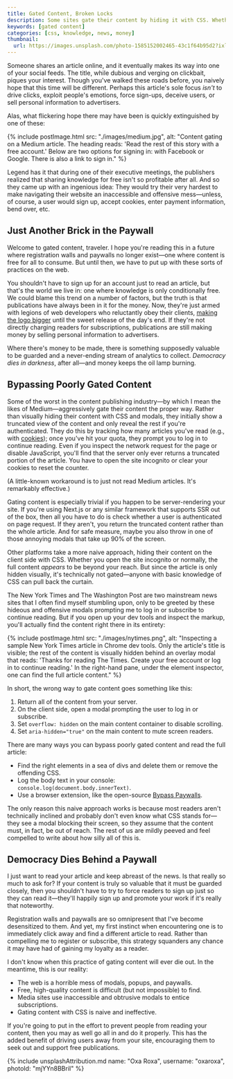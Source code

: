 ```yaml
---
title: Gated Content, Broken Locks
description: Some sites gate their content by hiding it with CSS. Whether you open the site incognito or normally, the full content appears to be beyond reach. But it's not—anyone can swing open the gate.
keywords: [gated content]
categories: [css, knowledge, news, money]
thumbnail:
  url: https://images.unsplash.com/photo-1585152002465-43c1f64b95d2?ixlib=rb-1.2.1&ixid=MnwxMjA3fDB8MHxwaG90by1wYWdlfHx8fGVufDB8fHx8&auto=format&fit=crop&w=1600&h=900&q=80
---
```


Someone shares an article online, and it eventually makes its way into one of your social feeds. The title, while dubious and verging on clickbait, piques your interest. Though you've walked these roads before, you naively hope that this time will be different. Perhaps this article's sole focus *isn't* to drive clicks, exploit people's emotions, force sign-ups, deceive users, or sell personal information to advertisers.

Alas, what flickering hope there may have been is quickly extinguished by one of these:

{% include postImage.html src: "./images/medium.jpg", alt: "Content gating on a Medium article. The heading reads: 'Read the rest of this story with a free account.' Below are two options for signing in: with Facebook or Google. There is also a link to sign in." %}

Legend has it that during one of their executive meetings, the publishers realized that sharing knowledge for free isn't so profitable after all. And so they came up with an ingenious idea: They would try their very hardest to make navigating their website an inaccessible and offensive mess—unless, of course, a user would sign up, accept cookies, enter payment information, bend over, etc.

## Just Another Brick in the Paywall

Welcome to gated content, traveler. I hope you're reading this in a future where registration walls and paywalls no longer exist—one where content is free for all to consume. But until then, we have to put up with these sorts of practices on the web.

You shouldn't have to sign up for an account just to read an article, but that's the world we live in: one where knowledge is only conditionally free. We could blame this trend on a number of factors, but the truth is that publications have always been in it for the money. Now, they're just armed with legions of web developers who reluctantly obey their clients, [making the logo bigger](https://www.youtube.com/watch?v=5AxwaszFbDw) until the sweet release of the day's end. If they're not directly charging readers for subscriptions, publications are still making money by selling personal information to advertisers.

Where there's money to be made, there is something supposedly valuable to be guarded and a never-ending stream of analytics to collect. _Democracy dies in darkness_, after all—and money keeps the oil lamp burning.

## Bypassing Poorly Gated Content

Some of the worst in the content publishing industry—by which I mean the likes of Medium—aggressively gate their content the proper way. Rather than visually hiding their content with CSS and modals, they initially show a truncated view of the content and only reveal the rest if you're authenticated. They do this by tracking how many articles you've read (e.g., with [cookies](/blog/what-are-cookies/)); once you've hit your quota, they prompt you to log in to continue reading. Even if you inspect the network request for the page or disable JavaScript, you'll find that the server only ever returns a truncated portion of the article. You have to open the site incognito or clear your cookies to reset the counter.

(A little-known workaround is to just not read Medium articles. It's remarkably effective.)

Gating content is especially trivial if you happen to be server-rendering your site. If you're using Next.js or any similar framework that supports SSR out of the box, then all you have to do is check whether a user is authenticated on page request. If they aren't, you return the truncated content rather than the whole article. And for safe measure, maybe you also throw in one of those annoying modals that take up 90% of the screen.

Other platforms take a more naive approach, hiding their content on the client side with CSS. Whether you open the site incognito or normally, the full content *appears* to be beyond your reach. But since the article is only hidden visually, it's technically not gated—anyone with basic knowledge of CSS can pull back the curtain.

The New York Times and The Washington Post are two mainstream news sites that I often find myself stumbling upon, only to be greeted by these hideous and offensive modals prompting me to log in or subscribe to continue reading. But if you open up your dev tools and inspect the markup, you'll actually find the content right there in its entirety:

{% include postImage.html src: "./images/nytimes.png", alt: "Inspecting a sample New York Times article in Chrome dev tools. Only the article's title is visible; the rest of the content is visually hidden behind an overlay modal that reads: 'Thanks for reading The Times. Create your free account or log in to continue reading.' In the right-hand pane, under the element inspector, one can find the full article content." %}

In short, the wrong way to gate content goes something like this:

1. Return all of the content from your server.
2. On the client side, open a modal prompting the user to log in or subscribe.
3. Set `overflow: hidden` on the main content container to disable scrolling.
4. Set `aria-hidden="true"` on the main content to mute screen readers.

There are many ways you can bypass poorly gated content and read the full article:

- Find the right elements in a sea of divs and delete them or remove the offending CSS.
- Log the body text in your console: `console.log(document.body.innerText)`.
- Use a browser extension, like the open-source [Bypass Paywalls](https://github.com/iamadamdev/bypass-paywalls-chrome).

The only reason this naive approach works is because most readers aren't technically inclined and probably don't even know what CSS stands for—they see a modal blocking their screen, so they assume that the content must, in fact, be out of reach. The rest of us are mildly peeved and feel compelled to write about how silly all of this is.

## Democracy Dies Behind a Paywall

I just want to read your article and keep abreast of the news. Is that really so much to ask for? If your content is truly so valuable that it must be guarded closely, then you shouldn't have to try to force readers to sign up just so they can read it—they'll happily sign up and promote your work if it's really that noteworthy.

Registration walls and paywalls are so omnipresent that I've become desensitized to them. And yet, my first instinct when encountering one is to immediately click away and find a different article to read. Rather than compelling me to register or subscribe, this strategy squanders any chance it may have had of gaining my loyalty as a reader.

I don't know when this practice of gating content will ever die out. In the meantime, this is our reality:

- The web is a horrible mess of modals, popups, and paywalls.
- Free, high-quality content is difficult (but not impossible) to find.
- Media sites use inaccessible and obtrusive modals to entice subscriptions.
- Gating content with CSS is naive and ineffective.

If you're going to put in the effort to prevent people from reading your content, then you may as well go all in and do it properly. This has the added benefit of driving users away from your site, encouraging them to seek out and support free publications.

{% include unsplashAttribution.md name: "Oxa Roxa", username: "oxaroxa", photoId: "mjYYn8BBriI" %}
